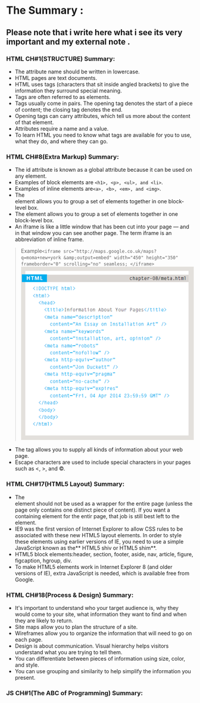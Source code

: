 # The Summary :

## Please note that i write here what i see its very important and my external note .

### HTML CH#1(STRUCTURE) Summary: 

* The attribute name should be written in lowercase.
* HTML pages are text documents.
* HTML uses tags (characters that sit inside angled brackets) to give the information they surround special meaning.
* Tags are often referred to as elements.
* Tags usually come in pairs. The opening tag denotes the start of a piece of content; the closing tag denotes the end.
* Opening tags can carry attributes, which tell us more about the content of that element.
* Attributes require a name and a value.
* To learn HTML you need to know what tags are available for you to use, what they do, and where they can go.

### HTML CH#8(Extra Markup) Summary: 

* The id attribute is known as a global attribute because it can be used on any element.
* Examples of block elements are `<h1>, <p>, <ul>, and <li>`.
* Examples of inline elements are`<a>, <b>, <em>, and <img>`.
* The <div> element allows you to group a set of elements together in one block-level box.
* The <span> element allows you to group a set of elements together in one block-level box.
* An iframe is like a little window that has been cut into your page — and in that window you can see another page. The term iframe is an abbreviation of inline frame.
>Example`<iframe src="http://maps.google.co.uk/maps?q=moma+new+york &amp;output=embed" width="450" height="350" frameborder="0" scrolling="no" seamless; </iframe> `
![meta example](https://github.com/Anas-Abuhatab/Reading-Notes-201/blob/main/meta.PNG?raw=true)

* The <meta> tag allows you to supply all kinds of information about your web page.
* Escape characters are used to include special characters in your pages such as <, >, and ©.

### HTML CH#17(HTML5 Layout) Summary: 

* The <section> element should not be used as a wrapper for the entire page (unless the page only contains one distinct piece of content). If you want a containing element for the entir page, that job is still best left to the <div> element.
* IE9 was the first version of Internet Explorer to allow CSS rules to be associated with these new HTML5 layout elements. In order to style these elements using earlier versions of IE, you need to use a simple JavaScript known as the** HTML5 shiv or HTML5 shim**.
* HTML5 block elements:header, section, footer, aside, nav, article, figure, figcaption, hgroup, div.
* To make HTML5 elements work in Internet Explorer 8 (and older versions of IE), extra JavaScript is needed, which is available free from Google. 

### HTML CH#18(Process & Design) Summary:

* It's important to understand who your target audience is, why they would come to your site, what information they want to find and when they are likely to return. 
* Site maps allow you to plan the structure of a site.
* Wireframes allow you to organize the information that will need to go on each page.
* Design is about communication. Visual hierarchy helps visitors understand what you are trying to tell them.
* You can differentiate between pieces of information using size, color, and style.
* You can use grouping and similarity to help simplify the information you present.

### JS CH#1(The ABC of Programming) Summary:

